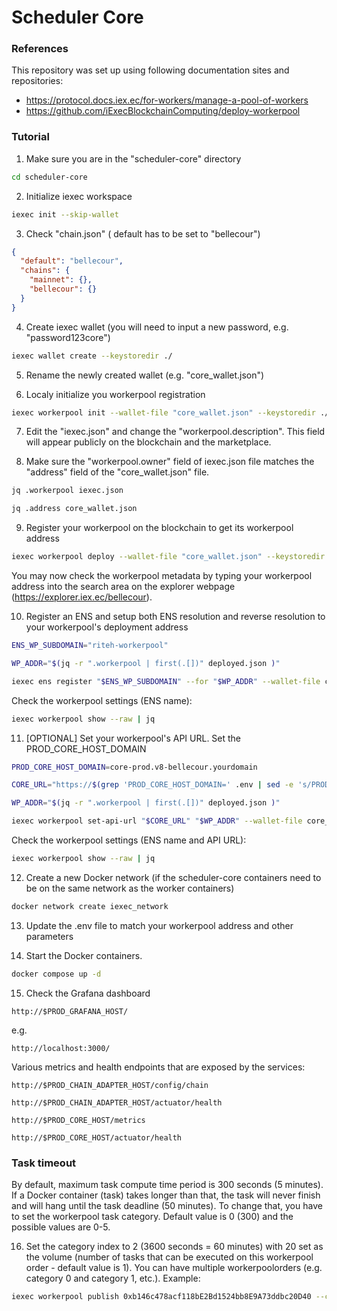 # Scheduler Core

### References
This repository was set up using following documentation sites and repositories:

- https://protocol.docs.iex.ec/for-workers/manage-a-pool-of-workers
- https://github.com/iExecBlockchainComputing/deploy-workerpool

### Tutorial
1. Make sure you are in the "scheduler-core" directory
```bash
cd scheduler-core
```

2. Initialize iexec workspace
```bash
iexec init --skip-wallet
```

3. Check "chain.json" ( default has to be set to "bellecour")
```json
{
  "default": "bellecour",
  "chains": {
    "mainnet": {},
    "bellecour": {}
  }
}
```

4. Create iexec wallet (you will need to input a new password, e.g. "password123core")
```bash
iexec wallet create --keystoredir ./
```

5. Rename the newly created wallet (e.g. "core_wallet.json")

6. Localy initialize you workerpool registration
```bash
iexec workerpool init --wallet-file "core_wallet.json" --keystoredir ./
```

7. Edit the "iexec.json" and change the "workerpool.description". This field will appear publicly on the blockchain and the marketplace.

8. Make sure the "workerpool.owner" field of iexec.json file matches the "address" field of the "core_wallet.json" file.
```bash
jq .workerpool iexec.json
```

```bash
jq .address core_wallet.json
```

9. Register your workerpool on the blockchain to get its workerpool address
```bash
iexec workerpool deploy --wallet-file "core_wallet.json" --keystoredir ./
```

You may now check the workerpool metadata by typing your workerpool address into the search area on the explorer webpage (https://explorer.iex.ec/bellecour).

10. Register an ENS and setup both ENS resolution and reverse resolution to your workerpool's deployment address
```bash
ENS_WP_SUBDOMAIN="riteh-workerpool"
```

```bash
WP_ADDR="$(jq -r ".workerpool | first(.[])" deployed.json )"
```

```bash
iexec ens register "$ENS_WP_SUBDOMAIN" --for "$WP_ADDR" --wallet-file core_wallet.json --keystoredir ./
```

Check the workerpool settings (ENS name):
```bash
iexec workerpool show --raw | jq
```

11. [OPTIONAL] Set your workerpool's API URL. Set the PROD_CORE_HOST_DOMAIN

```bash
PROD_CORE_HOST_DOMAIN=core-prod.v8-bellecour.yourdomain
```

```bash
CORE_URL="https://$(grep 'PROD_CORE_HOST_DOMAIN=' .env | sed -e 's/PROD_CORE_HOST_DOMAIN=//')"
```

```bash
WP_ADDR="$(jq -r ".workerpool | first(.[])" deployed.json )"
```

```bash
iexec workerpool set-api-url "$CORE_URL" "$WP_ADDR" --wallet-file core_wallet.json --keystoredir ./
```

Check the workerpool settings (ENS name and API URL):
```bash
iexec workerpool show --raw | jq
```

12. Create a new Docker network (if the scheduler-core containers need to be on the same network as the worker containers)
```bash
docker network create iexec_network
```

13. Update the .env file to match your workerpool address and other parameters

14. Start the Docker containers.
```bash
docker compose up -d
```

15. Check the Grafana dashboard

```
http://$PROD_GRAFANA_HOST/
```

e.g.
```
http://localhost:3000/
```

Various metrics and health endpoints that are exposed by the services:
```
http://$PROD_CHAIN_ADAPTER_HOST/config/chain
```

```
http://$PROD_CHAIN_ADAPTER_HOST/actuator/health
```

```
http://$PROD_CORE_HOST/metrics
```

```
http://$PROD_CORE_HOST/actuator/health
```

### Task timeout
By default, maximum task compute time period is 300 seconds (5 minutes). If a Docker container (task) takes longer than that, the task will never finish and will hang until the task deadline (50 minutes). To change that, you have to set the workerpool task category. Default value is 0 (300) and the possible values are 0-5.

16. Set the category index to 2 (3600 seconds = 60 minutes) with 20 set as the volume (number of tasks that can be executed on this workerpool order - default value is 1). You can have multiple workerpoolorders (e.g. category 0 and category 1, etc.). Example:

```bash
iexec workerpool publish 0xb146c478acf118bE2Bd1524bb8E9A73ddbc20D40 --category 2 --volume 20 --wallet-file "core_wallet.json" --keystoredir ./
```